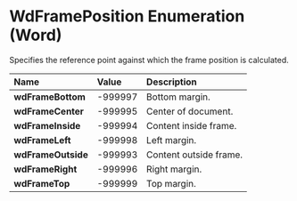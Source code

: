 
# WdFramePosition Enumeration (Word)

Specifies the reference point against which the frame position is calculated.



|**Name**|**Value**|**Description**|
|:-----|:-----|:-----|
| **wdFrameBottom**|-999997|Bottom margin.|
| **wdFrameCenter**|-999995|Center of document.|
| **wdFrameInside**|-999994|Content inside frame.|
| **wdFrameLeft**|-999998|Left margin.|
| **wdFrameOutside**|-999993|Content outside frame.|
| **wdFrameRight**|-999996|Right margin.|
| **wdFrameTop**|-999999|Top margin.|
